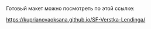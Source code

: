 Готовый макет можно посмотреть по этой ссылке:

https://kuprianovaoksana.github.io/SF-Verstka-Lendinga/

